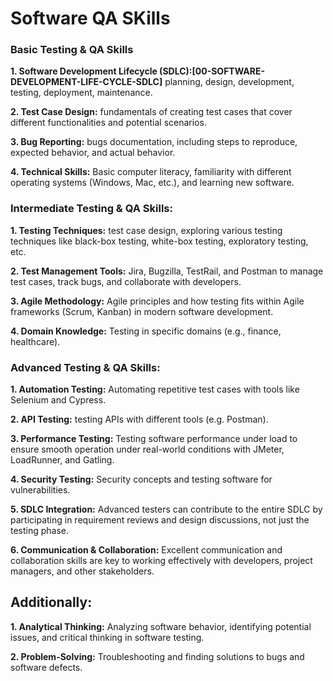 # Software QA SKills

### Basic Testing & QA Skills

**1. Software Development Lifecycle (SDLC):[00-SOFTWARE-DEVELOPMENT-LIFE-CYCLE-SDLC]** planning, design, development, testing, deployment, maintenance.

**2. Test Case Design:** fundamentals of creating test cases that cover different functionalities and potential scenarios.

**3. Bug Reporting:** bugs documentation, including steps to reproduce, expected behavior, and actual behavior.

**4. Technical Skills:** Basic computer literacy, familiarity with different operating systems (Windows, Mac, etc.), and learning new software.

### Intermediate Testing & QA Skills:

**1. Testing Techniques:** test case design, exploring various testing techniques like black-box testing, white-box testing, exploratory testing, etc.

**2. Test Management Tools:** Jira, Bugzilla, TestRail, and Postman to manage test cases, track bugs, and collaborate with developers.

**3. Agile Methodology:**  Agile principles and how testing fits within Agile frameworks (Scrum, Kanban) in modern software development.

**4. Domain Knowledge:** Testing in specific domains (e.g., finance, healthcare).

### Advanced Testing & QA Skills:

**1. Automation Testing:** Automating repetitive test cases with tools like Selenium and Cypress.

**2. API Testing:** testing APIs with different tools (e.g. Postman).

**3. Performance Testing:** Testing software performance under load to ensure smooth operation under real-world conditions with JMeter, LoadRunner, and Gatling.

**4. Security Testing:** Security concepts and testing software for vulnerabilities.

**5. SDLC Integration:** Advanced testers can contribute to the entire SDLC by participating in requirement reviews and design discussions, not just the testing phase.

**6. Communication & Collaboration:** Excellent communication and collaboration skills are key to working effectively with developers, project managers, and other stakeholders.

## Additionally:

**1. Analytical Thinking:** Analyzing software behavior, identifying potential issues, and critical thinking in software testing.

**2. Problem-Solving:** Troubleshooting and finding solutions to bugs and software defects.
